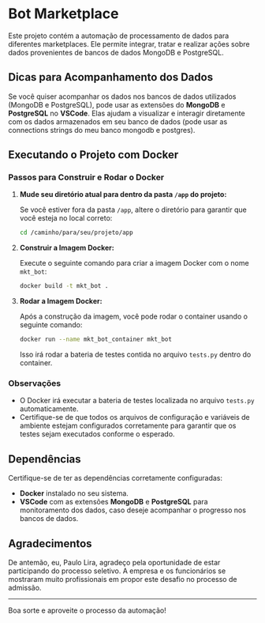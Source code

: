 # Bot Marketplace

Este projeto contém a automação de processamento de dados para diferentes marketplaces. Ele permite integrar, tratar e realizar ações sobre dados provenientes de bancos de dados MongoDB e PostgreSQL.

## Dicas para Acompanhamento dos Dados

Se você quiser acompanhar os dados nos bancos de dados utilizados (MongoDB e PostgreSQL), pode usar as extensões do **MongoDB** e **PostgreSQL** no **VSCode**. Elas ajudam a visualizar e interagir diretamente com os dados armazenados em seu banco de dados 
(pode usar as connections strings do meu banco mongodb e postgres).

## Executando o Projeto com Docker

### Passos para Construir e Rodar o Docker

1. **Mude seu diretório atual para dentro da pasta `/app` do projeto:**

   Se você estiver fora da pasta `/app`, altere o diretório para garantir que você esteja no local correto:

   ```bash
   cd /caminho/para/seu/projeto/app
   ```

2. **Construir a Imagem Docker:**

   Execute o seguinte comando para criar a imagem Docker com o nome `mkt_bot`:

   ```bash
   docker build -t mkt_bot .
   ```

3. **Rodar a Imagem Docker:**

   Após a construção da imagem, você pode rodar o container usando o seguinte comando:

   ```bash
   docker run --name mkt_bot_container mkt_bot
   ```

   Isso irá rodar a bateria de testes contida no arquivo `tests.py` dentro do container.

### Observações

- O Docker irá executar a bateria de testes localizada no arquivo `tests.py` automaticamente.
- Certifique-se de que todos os arquivos de configuração e variáveis de ambiente estejam configurados corretamente para garantir que os testes sejam executados conforme o esperado.

## Dependências

Certifique-se de ter as dependências corretamente configuradas:

- **Docker** instalado no seu sistema.
- **VSCode** com as extensões **MongoDB** e **PostgreSQL** para monitoramento dos dados, caso deseje acompanhar o progresso nos bancos de dados.

## Agradecimentos

De antemão, eu, Paulo Lira, agradeço pela oportunidade de estar participando do processo seletivo. A empresa e os funcionários se mostraram muito profissionais em propor este desafio no processo de admissão.

---

Boa sorte e aproveite o processo da automação!
